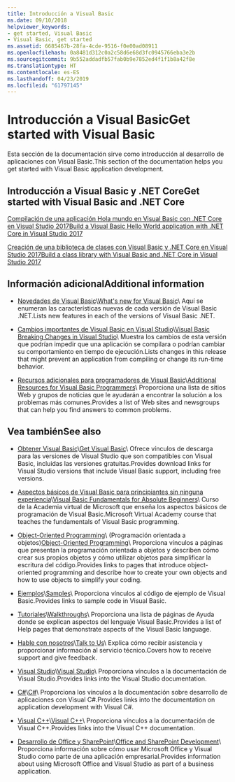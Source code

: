 ```yaml
---
title: Introducción a Visual Basic
ms.date: 09/10/2018
helpviewer_keywords:
- get started, Visual Basic
- Visual Basic, get started
ms.assetid: 6685467b-28fa-4cde-9516-f0e00ad08911
ms.openlocfilehash: 0a8481d312c0a2c58d6e68d3fc0945766eba3e2b
ms.sourcegitcommit: 9b552addadfb57fab0b9e7852ed4f1f1b8a42f8e
ms.translationtype: HT
ms.contentlocale: es-ES
ms.lasthandoff: 04/23/2019
ms.locfileid: "61797145"
---
```

# <a name="get-started-with-visual-basic"></a><span data-ttu-id="953b6-102">Introducción a Visual Basic</span><span class="sxs-lookup"><span data-stu-id="953b6-102">Get started with Visual Basic</span></span>
<span data-ttu-id="953b6-103">Esta sección de la documentación sirve como introducción al desarrollo de aplicaciones con Visual Basic.</span><span class="sxs-lookup"><span data-stu-id="953b6-103">This section of the documentation helps you get started with Visual Basic application development.</span></span>  
  
## <a name="get-started-with-visual-basic-and-net-core"></a><span data-ttu-id="953b6-104">Introducción a Visual Basic y .NET Core</span><span class="sxs-lookup"><span data-stu-id="953b6-104">Get started with Visual Basic and .NET Core</span></span>

[<span data-ttu-id="953b6-105">Compilación de una aplicación Hola mundo en Visual Basic con .NET Core en Visual Studio 2017</span><span class="sxs-lookup"><span data-stu-id="953b6-105">Build a Visual Basic Hello World application with .NET Core in Visual Studio 2017</span></span>](../../core/tutorials/vb-with-visual-studio.md)

[<span data-ttu-id="953b6-106">Creación de una biblioteca de clases con Visual Basic y .NET Core en Visual Studio 2017</span><span class="sxs-lookup"><span data-stu-id="953b6-106">Build a class library with Visual Basic and .NET Core in Visual Studio 2017</span></span>](../../core/tutorials/vb-library-with-visual-studio.md)  

## <a name="additional-information"></a><span data-ttu-id="953b6-107">Información adicional</span><span class="sxs-lookup"><span data-stu-id="953b6-107">Additional information</span></span>

- <span data-ttu-id="953b6-108">[Novedades de Visual Basic](whats-new.md)\\</span><span class="sxs-lookup"><span data-stu-id="953b6-108">[What's new for Visual Basic](whats-new.md)\\</span></span>
<span data-ttu-id="953b6-109">Aquí se enumeran las características nuevas de cada versión de Visual Basic .NET.</span><span class="sxs-lookup"><span data-stu-id="953b6-109">Lists new features in each of the versions of Visual Basic .NET.</span></span>

- <span data-ttu-id="953b6-110">[Cambios importantes de Visual Basic en Visual Studio](breaking-changes-in-visual-studio.md)\\</span><span class="sxs-lookup"><span data-stu-id="953b6-110">[Visual Basic Breaking Changes in Visual Studio](breaking-changes-in-visual-studio.md)\\</span></span>
<span data-ttu-id="953b6-111">Muestra los cambios de esta versión que podrían impedir que una aplicación se compilara o podrían cambiar su comportamiento en tiempo de ejecución.</span><span class="sxs-lookup"><span data-stu-id="953b6-111">Lists changes in this release that might prevent an application from compiling or change its run-time behavior.</span></span>

- <span data-ttu-id="953b6-112">[Recursos adicionales para programadores de Visual Basic](additional-resources.md)\\</span><span class="sxs-lookup"><span data-stu-id="953b6-112">[Additional Resources for Visual Basic Programmers](additional-resources.md)\\</span></span>
<span data-ttu-id="953b6-113">Proporciona una lista de sitios Web y grupos de noticias que le ayudarán a encontrar la solución a los problemas más comunes.</span><span class="sxs-lookup"><span data-stu-id="953b6-113">Provides a list of Web sites and newsgroups that can help you find answers to common problems.</span></span>

## <a name="see-also"></a><span data-ttu-id="953b6-114">Vea también</span><span class="sxs-lookup"><span data-stu-id="953b6-114">See also</span></span>

- <span data-ttu-id="953b6-115">[Obtener Visual Basic](https://aka.ms/vsdownload?utm_source=mscom&utm_campaign=msdocs)\\</span><span class="sxs-lookup"><span data-stu-id="953b6-115">[Get Visual Basic](https://aka.ms/vsdownload?utm_source=mscom&utm_campaign=msdocs)\\</span></span>
<span data-ttu-id="953b6-116">Ofrece vínculos de descarga para las versiones de Visual Studio que son compatibles con Visual Basic, incluidas las versiones gratuitas.</span><span class="sxs-lookup"><span data-stu-id="953b6-116">Provides download links for Visual Studio versions that include Visual Basic support, including free versions.</span></span>

- <span data-ttu-id="953b6-117">[Aspectos básicos de Visual Basic para principiantes sin ninguna experiencia](https://mva.microsoft.com/en-US/training-courses/visual-basic-fundamentals-for-absolute-beginners-16507)\\</span><span class="sxs-lookup"><span data-stu-id="953b6-117">[Visual Basic Fundamentals for Absolute Beginners](https://mva.microsoft.com/en-US/training-courses/visual-basic-fundamentals-for-absolute-beginners-16507)\\</span></span>
<span data-ttu-id="953b6-118">Curso de la Academia virtual de Microsoft que enseña los aspectos básicos de programación de Visual Basic.</span><span class="sxs-lookup"><span data-stu-id="953b6-118">Microsoft Virtual Academy course that teaches the fundamentals of Visual Basic programming.</span></span>

- <span data-ttu-id="953b6-119">[Object-Oriented Programming](../programming-guide/concepts/object-oriented-programming.md)\ (Programación orientada a objetos)</span><span class="sxs-lookup"><span data-stu-id="953b6-119">[Object-Oriented Programming](../programming-guide/concepts/object-oriented-programming.md)\\</span></span>
<span data-ttu-id="953b6-120">Proporciona vínculos a páginas que presentan la programación orientada a objetos y describen cómo crear sus propios objetos y cómo utilizar objetos para simplificar la escritura del código.</span><span class="sxs-lookup"><span data-stu-id="953b6-120">Provides links to pages that introduce object-oriented programming and describe how to create your own objects and how to use objects to simplify your coding.</span></span>

- <span data-ttu-id="953b6-121">[Ejemplos](../../visual-basic/sample-applications.md)\\</span><span class="sxs-lookup"><span data-stu-id="953b6-121">[Samples](../../visual-basic/sample-applications.md)\\</span></span>
<span data-ttu-id="953b6-122">Proporciona vínculos al código de ejemplo de Visual Basic.</span><span class="sxs-lookup"><span data-stu-id="953b6-122">Provides links to sample code in Visual Basic.</span></span>

- <span data-ttu-id="953b6-123">[Tutoriales](../../visual-basic/walkthroughs.md)\\</span><span class="sxs-lookup"><span data-stu-id="953b6-123">[Walkthroughs](../../visual-basic/walkthroughs.md)\\</span></span>
<span data-ttu-id="953b6-124">Proporciona una lista de páginas de Ayuda donde se explican aspectos del lenguaje Visual Basic.</span><span class="sxs-lookup"><span data-stu-id="953b6-124">Provides a list of Help pages that demonstrate aspects of the Visual Basic language.</span></span>

- <span data-ttu-id="953b6-125">[Hable con nosotros](/visualstudio/ide/talk-to-us)\\</span><span class="sxs-lookup"><span data-stu-id="953b6-125">[Talk to Us](/visualstudio/ide/talk-to-us)\\</span></span>
<span data-ttu-id="953b6-126">Explica cómo recibir asistencia y proporcionar información al servicio técnico.</span><span class="sxs-lookup"><span data-stu-id="953b6-126">Covers how to receive support and give feedback.</span></span>

- <span data-ttu-id="953b6-127">[Visual Studio](/visualstudio/)\\</span><span class="sxs-lookup"><span data-stu-id="953b6-127">[Visual Studio](/visualstudio/)\\</span></span>
<span data-ttu-id="953b6-128">Proporciona vínculos a la documentación de Visual Studio.</span><span class="sxs-lookup"><span data-stu-id="953b6-128">Provides links into the Visual Studio documentation.</span></span>

- <span data-ttu-id="953b6-129">[C#](../../csharp/index.md)\\</span><span class="sxs-lookup"><span data-stu-id="953b6-129">[C#](../../csharp/index.md)\\</span></span>
<span data-ttu-id="953b6-130">Proporciona los vínculos a la documentación sobre desarrollo de aplicaciones con Visual C#.</span><span class="sxs-lookup"><span data-stu-id="953b6-130">Provides links into the documentation on application development with Visual C#.</span></span>

- <span data-ttu-id="953b6-131">[Visual C++](/cpp/)\\</span><span class="sxs-lookup"><span data-stu-id="953b6-131">[Visual C++](/cpp/)\\</span></span>
<span data-ttu-id="953b6-132">Proporciona vínculos a la documentación de Visual C++.</span><span class="sxs-lookup"><span data-stu-id="953b6-132">Provides links into the Visual C++ documentation.</span></span>

- <span data-ttu-id="953b6-133">[Desarrollo de Office y SharePoint](/visualstudio/vsto/office-and-sharepoint-development-in-visual-studio)\\</span><span class="sxs-lookup"><span data-stu-id="953b6-133">[Office and SharePoint Development](/visualstudio/vsto/office-and-sharepoint-development-in-visual-studio)\\</span></span>
<span data-ttu-id="953b6-134">Proporciona información sobre cómo usar Microsoft Office y Visual Studio como parte de una aplicación empresarial.</span><span class="sxs-lookup"><span data-stu-id="953b6-134">Provides information about using Microsoft Office and Visual Studio as part of a business application.</span></span>
